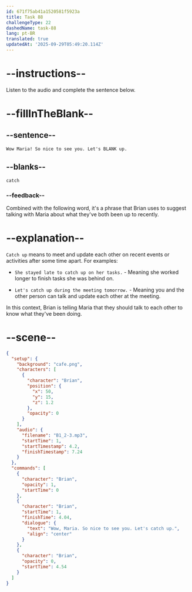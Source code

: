 ```yaml
---
id: 671f75ab41a1520581f5923a
title: Task 88
challengeType: 22
dashedName: task-88
lang: pt-BR
translated: true
updatedAt: '2025-09-29T05:49:20.114Z'
---
```


<!-- (Audio) Brian: Wow Maria! So nice to see you. Let's catch up. -->

# --instructions--

Listen to the audio and complete the sentence below.

# --fillInTheBlank--

## --sentence--

`Wow Maria! So nice to see you. Let's BLANK up.`

## --blanks--

`catch`

### --feedback--

Combined with the following word, it's a phrase that Brian uses to suggest talking with Maria about what they've both been up to recently.

# --explanation--

`Catch up` means to meet and update each other on recent events or activities after some time apart. For examples:

- `She stayed late to catch up on her tasks.` - Meaning she worked longer to finish tasks she was behind on.

- `Let's catch up during the meeting tomorrow.` - Meaning you and the other person can talk and update each other at the meeting.

In this context, Brian is telling Maria that they should talk to each other to know what they've been doing.

# --scene--

```json
{
  "setup": {
    "background": "cafe.png",
    "characters": [
      {
        "character": "Brian",
        "position": {
          "x": 50,
          "y": 15,
          "z": 1.2
        },
        "opacity": 0
      }
    ],
    "audio": {
      "filename": "B1_2-3.mp3",
      "startTime": 1,
      "startTimestamp": 4.2,
      "finishTimestamp": 7.24
    }
  },
  "commands": [
    {
      "character": "Brian",
      "opacity": 1,
      "startTime": 0
    },
    {
      "character": "Brian",
      "startTime": 1,
      "finishTime": 4.04,
      "dialogue": {
        "text": "Wow, Maria. So nice to see you. Let's catch up.",
        "align": "center"
      }
    },
    {
      "character": "Brian",
      "opacity": 0,
      "startTime": 4.54
    }
  ]
}
```
